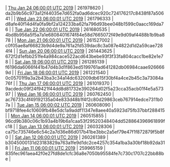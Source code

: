| [Thu Jan 24 06:00:01 UTC 2019](https://transfer.sh/e5A1v/dashninja-dbdump-20190124070001.tar.bz2) | 261978620 | da2b9b56c973a12f44035e7d652fa0ad6dcec920c724176217c8438f87a50641 | 
| [Wed Jan 23 06:00:01 UTC 2019](https://transfer.sh/EUG0V/dashninja-dbdump-20190123070001.tar.bz2) | 261796333 | d8afe40f14d4fa0fa9bf2a124233ba62fa796d93bee048b1599c0aacc169da76 | 
| [Tue Jan 22 06:00:01 UTC 2019](https://transfer.sh/4Imou/dashninja-dbdump-20190122070001.tar.bz2) | 261680535 | 4bd8b956a5f5a7a1e6808401674f84e58d7665072f49e9d09af4488b1b9ba878 | 
| [Mon Jan 21 06:00:01 UTC 2019](https://transfer.sh/DoPT1/dashninja-dbdump-20190121070001.tar.bz2) | 261527002 | c0f05ae8af66823b9d4de9a761a2fd539dac8c3a087e4822d1d2a59cae7284f4 | 
| [Sun Jan 20 06:00:01 UTC 2019](https://transfer.sh/Bns1S/dashninja-dbdump-20190120070001.tar.bz2) | 261443625 | 672f2d1efbb251fe4a984cace522acd643bebe93f3f33fa804cacc1be82e1e78 | 
| [Sat Jan 19 06:00:01 UTC 2019](https://transfer.sh/h1iS0/dashninja-dbdump-20190119070001.tar.bz2) | 261285139 | f6196da6066f441b47d4b3d1f863ed5199761ad641282db06984caae9266669d | 
| [Fri Jan 18 06:00:01 UTC 2019](https://transfer.sh/gdHS2/dashninja-dbdump-20190118070001.tar.bz2) | 261221540 | 0c05701f9a3a2b43ba3c34a14dc632009db615f30bf4a4ce2b45c3a73084a76f | 
| [Thu Jan 17 06:00:01 UTC 2019](https://transfer.sh/aXav2/dashninja-dbdump-20190117070001.tar.bz2) | 261019370 | 9acdedc09f24f9421f44dd8d81732e390264d02f5a23cca35acb01f4e5a57397 | 
| [Wed Jan 16 06:00:01 UTC 2019](https://transfer.sh/YMbzH/dashninja-dbdump-20190116070001.tar.bz2) | 260762450 | ac76733c4f49192135a04e833d48b1f4f2c80d29863ceb767914edce7311b07a | 
| [Tue Jan 15 06:00:02 UTC 2019](https://transfer.sh/4tlca/dashninja-dbdump-20190115070002.tar.bz2) | 260608090 | bf9718fee4c10609fb48e5dc1a9addf11347e8aee40a5923d75fb37bbf288415 | 
| [Mon Jan 14 06:00:01 UTC 2019](https://transfer.sh/WKC6/dashninja-dbdump-20190114070001.tar.bz2) | 260515855 | 96cd9b380c06c1b93a4b19b6a1caa53f29520348404dd528864396961899fc18 | 
| [Sun Jan 13 06:00:01 UTC 2019](https://transfer.sh/mGkCy/dashninja-dbdump-20190113070001.tar.bz2) | 260328306 | ca75c735746e6c54c2a7d36e86d017b41be3bbc2a5ef79e47f1f872879f5b8f0 | 
| [Sat Jan 12 06:00:01 UTC 2019](https://transfer.sh/14QbCr/dashninja-dbdump-20190112070001.tar.bz2) | 260261389 | b3045000131d23183829a763a1fe9d1dc2ce4257c354a1ba3a30bf18b92da318 | 
| [Fri Jan 11 06:00:01 UTC 2019](https://transfer.sh/16j7Fl/dashninja-dbdump-20190111070001.tar.bz2) | 259965159 | 835fec961aea42f0e27fd8de1cfc36a8e7050b95584fe7c730c1707c22bb88be | 
